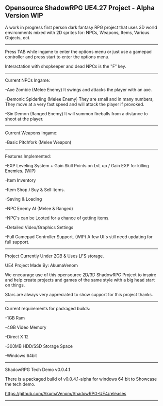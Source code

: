 Opensource ShadowRPG UE4.27 Project - Alpha Version WIP
-------------------------------------
A work in progress first person dark fantasy RPG project that uses 3D world environments mixed with 2D sprites for: NPCs, Weapons, Items, Various Objects, ect.

-------------------------------------

Press TAB while ingame to enter the options menu or just use a gamepad controller and press start to enter the options menu.

Interactation with shopkeeper and dead NPCs is the "F" key.

-------------------------------------
Current NPCs Ingame:

-Axe Zombie (Melee Enemy) It swings and attacks the player with an axe.

-Demonic Spiderling (Melee Enemy) They are small and in many numbers, They move at a very fast speed and will attack the player if provoked.

-Sin Demon (Ranged Enemy) It will summon fireballs from a distance to shoot at the player.

-------------------------------------

Current Weapons Ingame:

-Basic Pitchfork (Melee Weapon)

-------------------------------------

Features Implemented:

-EXP Leveling System + Gain Skill Points on LvL up / Gain EXP for killing Enemies. (WIP)

-Item Inventory

-Item Shop / Buy & Sell Items.

-Saving & Loading

-NPC Enemy AI (Melee & Ranged)

-NPC's can be Looted for a chance of getting items.

-Detailed Video/Graphics Settings

-Full Gamepad Controller Support. (WIP) A few UI's still need updating for full support.

-------------------------------------
Project Currently Under 2GB & Uses LFS storage.

UE4 Project Made By: AkumaVenom

We encourage use of this opensource 2D/3D ShadowRPG Project to inspire and help create projects and games of the same style with a big head start on things. 

Stars are always very appreciated to show support for this project thanks.

-------------------------------------

Current requirements for packaged builds:

-1GB Ram

-4GB Video Memory

-Direct X 12

-300MB HDD/SSD Storage Space

-Windows 64bit

-------------------------------------

ShadowRPG Tech Demo v0.0.4.1

There is a packaged build of v0.0.4.1-alpha for windows 64 bit to Showcase the tech demo.

https://github.com/AkumaVenom/ShadowRPG-UE4/releases

-------------------------------------
